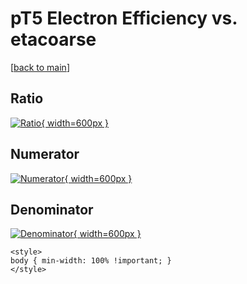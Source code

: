 # pT5 Electron Efficiency vs. etacoarse

[[back to main](./)]



## Ratio

[![Ratio](../mtv/var/pT5_11_eff_etacoarse.png){ width=600px }](../mtv/var/pT5_11_eff_etacoarse.pdf)

## Numerator

[![Numerator](../mtv/num/pT5_11_eff_etacoarse_num.png){ width=600px }](../mtv/num/pT5_11_eff_etacoarse_num.pdf)

## Denominator

[![Denominator](../mtv/den/pT5_11_eff_etacoarse_den.png){ width=600px }](../mtv/den/pT5_11_eff_etacoarse_den.pdf)


``` {=html}
<style>
body { min-width: 100% !important; }
</style>
```
